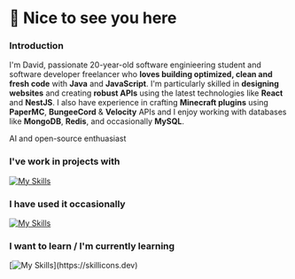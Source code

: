 # 🚀 Nice to see you here 
### **Introduction**
I'm David, passionate 20-year-old software enginieering student and software developer freelancer who **loves building optimized, clean and fresh code** with **Java** and **JavaScript**. I'm particularly skilled in **designing websites** and creating **robust APIs** using the latest technologies like **React** and **NestJS**. I also have experience in crafting **Minecraft plugins** using **PaperMC**, **BungeeCord** & **Velocity** APIs and I enjoy working with databases like **MongoDB**, **Redis**, and occasionally **MySQL**.

AI and open-source enthuasiast

### **I've work in projects with**

[![My Skills](https://skillicons.dev/icons?i=java,js,discord,bots,nodejs,docker,linux,html,css,git,gradle,azure,vscode,idea,github,replit,gitlab,&perline=10)](https://skillicons.dev)

### **I have used it occasionally**

[![My Skills](https://skillicons.dev/icons?i=figma,maven,heroku,latex,mongodb,r,raspberrypi)](https://skillicons.dev)

### **I want to learn / I'm currently learning**

[![My Skills](https://skillicons.dev/icons?i=spring,docker,mysql,firebase,rust,kotlin,)](https://skillicons.dev)

